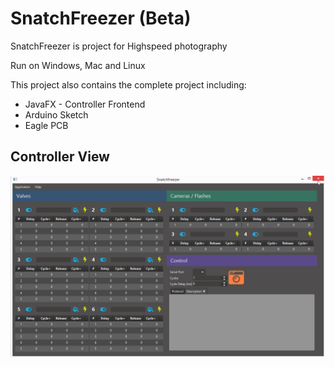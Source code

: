 # SnatchFreezer (Beta)
SnatchFreezer is project for Highspeed photography

Run on Windows, Mac and Linux

This project also contains the complete project including:
- JavaFX - Controller Frontend
- Arduino Sketch
- Eagle PCB



## Controller View
![screenshot1](https://github.com/guidobonerz/snatchfreezer/blob/develop/docs/ControllerView.png)
